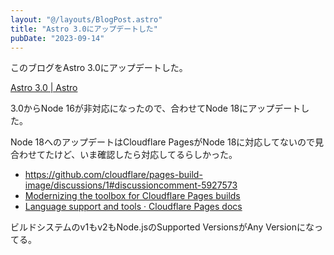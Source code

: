 ```yaml
---
layout: "@/layouts/BlogPost.astro"
title: "Astro 3.0にアップデートした"
pubDate: "2023-09-14"
---
```


このブログをAstro 3.0にアップデートした。

[Astro 3.0 | Astro](https://astro.build/blog/astro-3/)

3.0からNode 16が非対応になったので、合わせてNode 18にアップデートした。

Node 18へのアップデートはCloudflare PagesがNode 18に対応してないので見合わせてたけど、いま確認したら対応してるらしかった。

- https://github.com/cloudflare/pages-build-image/discussions/1#discussioncomment-5927573
- [Modernizing the toolbox for Cloudflare Pages builds](https://blog.cloudflare.com/moderizing-cloudflare-pages-builds-toolbox/)
- [Language support and tools · Cloudflare Pages docs](https://developers.cloudflare.com/pages/platform/language-support-and-tools/)

ビルドシステムのv1もv2もNode.jsのSupported VersionsがAny Versionになってる。
